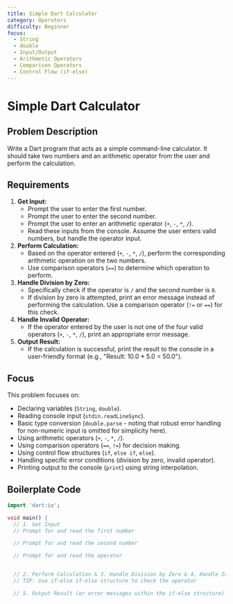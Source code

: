 ```yaml
---
title: Simple Dart Calculator
category: Operators
difficulty: Beginner
focus:
  - String
  - double
  - Input/Output
  - Arithmetic Operators
  - Comparison Operators
  - Control Flow (if-else)
---
```


# Simple Dart Calculator

## Problem Description

Write a Dart program that acts as a simple command-line calculator. It should take two numbers and an arithmetic operator from the user and perform the calculation.

## Requirements

1.  **Get Input:**
    *   Prompt the user to enter the first number.
    *   Prompt the user to enter the second number.
    *   Prompt the user to enter an arithmetic operator (`+`, `-`, `*`, `/`).
    *   Read these inputs from the console. Assume the user enters valid numbers, but handle the operator input.
2.  **Perform Calculation:**
    *   Based on the operator entered (`+`, `-`, `*`, `/`), perform the corresponding arithmetic operation on the two numbers.
    *   Use comparison operators (`==`) to determine which operation to perform.
3.  **Handle Division by Zero:**
    *   Specifically check if the operator is `/` and the second number is `0`.
    *   If division by zero is attempted, print an error message instead of performing the calculation. Use a comparison operator (`!=` or `==`) for this check.
4.  **Handle Invalid Operator:**
    *   If the operator entered by the user is not one of the four valid operators (`+`, `-`, `*`, `/`), print an appropriate error message.
5.  **Output Result:**
    *   If the calculation is successful, print the result to the console in a user-friendly format (e.g., "Result: 10.0 * 5.0 = 50.0").

## Focus

This problem focuses on:

*   Declaring variables (`String`, `double`).
*   Reading console input (`stdin.readLineSync`).
*   Basic type conversion (`double.parse` - noting that robust error handling for non-numeric input is omitted for simplicity here).
*   Using arithmetic operators (`+`, `-`, `*`, `/`).
*   Using comparison operators (`==`, `!=`) for decision making.
*   Using control flow structures (`if`, `else if`, `else`).
*   Handling specific error conditions (division by zero, invalid operator).
*   Printing output to the console (`print`) using string interpolation.

## Boilerplate Code

```dart
import 'dart:io';

void main() {
  // 1. Get Input
  // Prompt for and read the first number

  // Prompt for and read the second number

  // Prompt for and read the operator


  // 2. Perform Calculation & 3. Handle Division by Zero & 4. Handle Invalid Operator
  // TIP: Use if-else if-else structure to check the operator

  // 5. Output Result (or error messages within the if-else structure)

```